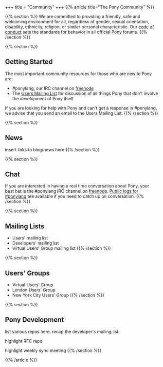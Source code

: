+++
title = "Community"
+++
{{% article title="The Pony Community" %}}

{{% section %}}
We are committed to providing a friendly, safe and welcoming environment for all, regardless of gender, sexual orientation, disability, ethnicity, religion, or similar personal characteristic. Our [code of conduct](code-of-conduct) sets the standards for behavior in all official Pony forums.
{{% /section %}}

{{% section %}}
## Getting Started

The most important community resources for those who are new to Pony are:

* #ponylang, our IRC channel on [freenode](https://freenode.net)
* The [Users Mailing List](https://pony.groups.io/g/user) for discussion of all things Pony that don't involve the development of Pony itself

If you are looking for help with Pony and can't get a response in #ponylang, we advise that you send an email to the Users Mailing List. 
{{% /section %}}

{{% section %}}
## News

insert links to blog/news here
{{% /section %}}

{{% section %}}
## Chat

If you are interested in having a real time conversation about Pony, your best bet is the #ponylang IRC channel on [freenode](https://freenode.net). [Public logs for #ponylang](https://irclog.whitequark.org/ponylang/) are available if you need to catch up on conversation. 
{{% /section %}}

{{% section %}}

## Mailing Lists

* Users' mailing list
* Developers' mailing list
* Virtual Users' Group mailing list
{{% /section %}}

{{% section %}}
## Users' Groups

* Virtual Users' Group
* London Users' Group
* New York City Users' Group
{{% /section %}}

{{% section %}}
## Pony Development

list various repos here. recap the developer's mailing list

highlight RFC repo

highlight weekly sync meeting
{{% /section %}}

{{% /article %}}
